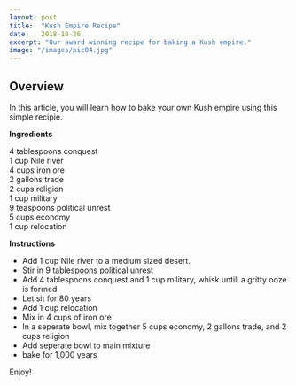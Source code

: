 ```yaml
---
layout: post
title:  "Kush Empire Recipe"
date:   2018-10-26
excerpt: "Our award winning recipe for baking a Kush empire."
image: "/images/pic04.jpg"
---
```


## Overview

In this article, you will learn how to bake your own Kush empire using this simple recipie. 
<br>

<b>Ingredients</b>

4 tablespoons conquest
<br>
1 cup Nile river
<br>
4 cups iron ore
<br>
2 gallons trade
<br>
2 cups religion
<br>
1 cup military
<br>
9 teaspoons political unrest
<br>
5 cups economy
<br>
1 cup relocation


<b>Instructions</b>

- Add 1 cup Nile river to a medium sized desert.
- Stir in 9 tablespoons political unrest
- Add 4 tablespoons conquest and 1 cup military, whisk untill a gritty ooze is formed
- Let sit for 80 years
- Add 1 cup relocation
- Mix in 4 cups of iron ore 
- In a seperate bowl, mix together 5 cups economy, 2 gallons trade, and 2 cups religion
- Add seperate bowl to main mixture
- bake for 1,000 years

Enjoy!
